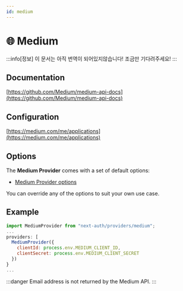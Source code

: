 ```yaml
---
id: medium
---
```


# 🌐 Medium

:::info[정보]
이 문서는 아직 번역이 되어있지않습니다! 조금만 기다려주세요!
:::

## Documentation[](https://next-auth.js.org/providers/medium#documentation "Direct link to heading")

[https://github.com/Medium/medium-api-docs](https://github.com/Medium/medium-api-docs)

## Configuration[](https://next-auth.js.org/providers/medium#configuration "Direct link to heading")

[https://medium.com/me/applications](https://medium.com/me/applications)

## Options[](https://next-auth.js.org/providers/medium#options "Direct link to heading")

The **Medium Provider** comes with a set of default options:

-   [Medium Provider options](https://github.com/nextauthjs/next-auth/blob/v4/packages/next-auth/src/providers/medium.js)

You can override any of the options to suit your own use case.

## Example[](https://next-auth.js.org/providers/medium#example "Direct link to heading")

```js
import MediumProvider from "next-auth/providers/medium";
...
providers: [
  MediumProvider({
    clientId: process.env.MEDIUM_CLIENT_ID,
    clientSecret: process.env.MEDIUM_CLIENT_SECRET
  })
}
...
```

:::danger
Email address is not returned by the Medium API.
:::
